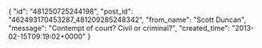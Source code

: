  {
   "id": "481250725244198",
   "post_id": "462493170453287_481209285248342",
   "from_name": "Scott Duncan",
   "message": "Contempt of court? Civil or criminal?",
   "created_time": "2013-02-15T09:19:02+0000"
 }

